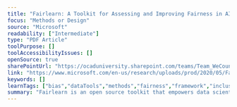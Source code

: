 ```yaml
---
title: "Fairlearn: A Toolkit for Assessing and Improving Fairness in AI"
focus: "Methods or Design"
source: "Microsoft"
readability: ["Intermediate"]
type: "PDF Article"
toolPurpose: []
toolAccessibilityIssues: []
openSource: true
sharePointUrl: "https://ocaduniversity.sharepoint.com/teams/Team_WeCount/Shared%20Documents/Resources%20and%20Tools/Literature%20(curated)/Fairlearn_A%20toolkitfor%20assessing%20and%20improving%20fairness%20in%20AI_Whitepaper.pdf"
link: "https://www.microsoft.com/en-us/research/uploads/prod/2020/05/Fairlearn_whitepaper.pdf"
keywords: []
learnTags: ["bias","dataTools","methods","fairness","framework","inclusivePractice","solution","trust"]
summary: "Fairlearn is an open source toolkit that empowers data scientists and developers to assess and improve the fairness of their AI systems through an interactive visualization dashboard and unfairness mitigation algorithms.  "
---
```



